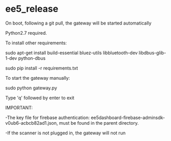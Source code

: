 # ee5_release
On boot, following a git pull, the gateway will be started automatically

Python2.7 required.

To install other requirements:

sudo apt-get install build-essential bluez-utils libbluetooth-dev libdbus-glib-1-dev python-dbus

sudo pip install -r requirements.txt


To start the gateway manually:

sudo python gateway.py

Type 'q' followed by enter to exit

IMPORTANT:

-The key file for firebase authentication: ee5dashboard-firebase-adminsdk-v0ub6-acbcb82ad1.json, must be found in the parent directory.

-If the scanner is not plugged in, the gateway will not run
